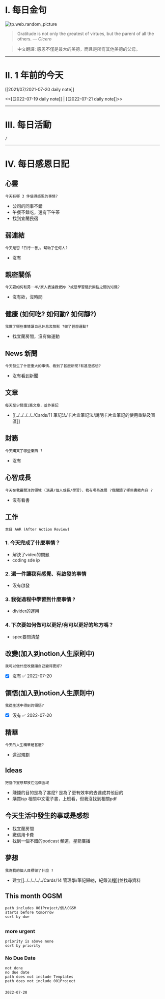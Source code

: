 # I. 每日金句
![tp.web.random_picture](https://images.unsplash.com/photo-1656215607807-e03a640fc8ef?crop=entropy&cs=tinysrgb&fit=crop&fm=jpg&h=1080&ixid=MnwxfDB8MXxyYW5kb218MHx8fHx8fHx8MTY1ODMyMjQwMA&ixlib=rb-1.2.1&q=80&w=1920) <br>
> Gratitude is not only the greatest of virtues, but the parent of all the others.
> — <cite>Cicero</cite>

>中文翻譯:
>感恩不僅是最大的美德，而且是所有其他美德的父母。
---

# II. 1 年前的今天
[[2021/07/2021-07-20 daily note]]

<<[[2022-07-19 daily note]] | [[2022-07-21 daily note]]>>

---
# III. 每日活動
```ActivityHistory
/

```

---
# IV. 每日感恩日記
## 心靈
```note-brown
今天有哪 3 件值得感恩的事情?
```
- 公司的同事不錯
- 午餐不錯吃，還有下午茶
- 找到宜蘭民宿

## 弱連結
```note-brown
今天是否「日行一善」，幫助了任何人?
```
- 沒有

## 親密關係
```note-brown
今天要如何和另一半/家人表達我愛妳 ?或是學習關於兩性之間的知識?
```
- 沒有欸，沒時間

## 健康 (如何吃? 如何動? 如何靜?)
```note-brown
我做了哪些事情讓自己休息及放鬆 ?做了甚麼運動?
```
- 找宜蘭房間，沒有做運動

## News 新聞
```note-brown
今天發生了什麼重大的事情、看到了甚麼新聞?有甚麼感想?
```
- 沒有看到新聞

## 文章
```note-brown
每天至少閱讀1篇文章，並作筆記
```
- [[../../../../../Cards/11 筆記法/卡片盒筆記法/說明卡片盒筆記的使用重點及盲區]]

## 財務
```note-brown
今天購買了哪些東西 ?
```
- 沒有

## 心智成長
```note-brown
今天在我最關注的領域 (溝通/個人成長/學習)，我有哪些進展 ?我閱讀了哪些書籍內容 ?
```
- 沒有看書

## 工作
```note-brown
本日 AAR (After Action Review)
```

### 1. 今天完成了什麼事情？ 
- 解決了video的問題
- coding sde ip 

### 2. 選一件讓我有感覺、有啟發的事情 
- 沒有啟發

### 3. 我從過程中學習到什麼事情 ? 
- divider的運用

### 4. 下次要如何做可以更好/有可以更好的地方嗎？
- spec要問清楚

## 改變(加入到notion人生原則中)
```note-brown
我可以做什麼改變讓自己變得更好?
```
- [x] 沒有 ✅ 2022-07-20

## 領悟(加入到notion人生原則中)
```note-brown
我從生活中得到的領悟?
```
- [x] 沒有 ✅ 2022-07-20

## 精華
```note-brown
今天的人生精華是甚麼?
```
- 還沒規劃

## Ideas
```note-brown
把腦中靈感都放在這個區域
```
- 賺錢的目的是為了甚麼? 是為了更有效率的去達成其他目的
- 購買isp 相關中文電子書，上班看，但我沒找到相關pdf

## 今天生活中發生的事或是感想
- 找宜蘭房間
- 繳信用卡費
- 找到一個不錯的podcast 頻道，星箭廣播

## 夢想
```note-brown
我為我的個人目標做了什麼 ?
```
- 建立[[../../../../../Cards/14 管理學/筆記歸納，紀錄流程]]並找尋資料


## This month OGSM 
```
path includes 001Project/個人OGSM
starts before tomorrow
sort by due
```

##  
### more urgent
```
priority is above none
sort by priority
```
### No Due Date
```
not done
no due date
path does not include Templates
path does not include 001Project
```

### 

```
2022-07-20
```

